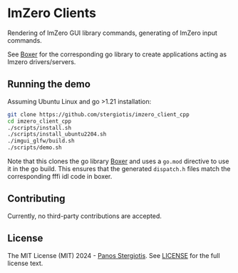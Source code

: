 # ImZero Clients
Rendering of ImZero GUI library commands, generating of ImZero input commands.

See <a href="https://github.com/stergiotis/boxer">Boxer</a> for the corresponding go library to create applications acting as Imzero drivers/servers.

## Running the demo
Assuming Ubuntu Linux and go >1.21 installation:
```bash
git clone https://github.com/stergiotis/imzero_client_cpp
cd imzero_client_cpp
./scripts/install.sh
./scripts/install_ubuntu2204.sh
./imgui_glfw/build.sh
./scripts/demo.sh
```
Note that this clones the go library <a href="https://github.com/stergiotis/boxer">Boxer</a> and uses a `go.mod` directive to use it in the go build.
This ensures that the generated `dispatch.h` files match the corresponding fffi idl code in boxer.

## Contributing
Currently, no third-party contributions are accepted.

## License
The MIT License (MIT) 2024 - [Panos Stergiotis](https://github.com/stergiotis/). See [LICENSE](LICENSE) for the full license text.
